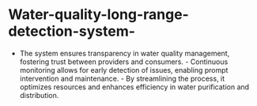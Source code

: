 # Water-quality-long-range-detection-system-
- The system ensures transparency in water quality management, fostering trust between providers and consumers. - Continuous monitoring allows for early detection of issues, enabling prompt intervention and maintenance. - By streamlining the process, it optimizes resources and enhances efficiency in water purification and distribution.
